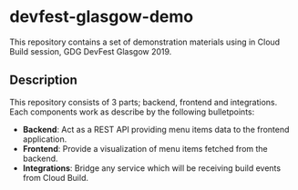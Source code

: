 # devfest-glasgow-demo
This repository contains a set of demonstration materials using in Cloud Build session, GDG DevFest Glasgow 2019. 

## Description

This repository consists of 3 parts; backend, frontend and integrations. Each components work as describe by the following 
bulletpoints:
- **Backend**: Act as a REST API providing menu items data to the frontend application.
- **Frontend**: Provide a visualization of menu items fetched from the backend. 
- **Integrations**: Bridge any service which will be receiving build events from Cloud Build. 
